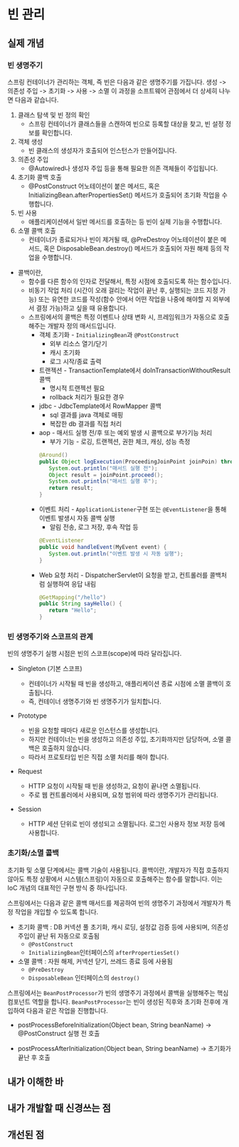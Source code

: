 # 빈 관리

## 실제 개념
### 빈 생명주기
스프링 컨테이너가 관리하는 객체, 즉 빈은 다음과 같은 생명주기를 가집니다. 
생성 -> 의존성 주입 -> 초기화 -> 사용 -> 소멸
이 과정을 소프트웨어 관점에서 더 상세히 나누면 다음과 같습니다. 

1. 클래스 탐색 및 빈 정의 확인
    * 스프링 컨테이너가 클래스들을 스캔하여 빈으로 등록할 대상을 찾고, 빈 설정 정보를 확인합니다.
1. 객체 생성
    * 빈 클래스의 생성자가 호출되어 인스턴스가 만들어집니다.
1. 의존성 주입
    * @Autowired나 생성자 주입 등을 통해 필요한 의존 객체들이 주입됩니다.
1. 초기화 콜백 호출
    * @PostConstruct 어노테이션이 붙은 메서드, 혹은 InitializingBean.afterPropertiesSet() 메서드가 호출되어 초기화 작업을 수행합니다.
1. 빈 사용
    * 애플리케이션에서 일반 메서드를 호출하는 등 빈이 실제 기능을 수행합니다.
1. 소멸 콜백 호출
    * 컨테이너가 종료되거나 빈이 제거될 때, @PreDestroy 어노테이션이 붙은 메서드, 혹은 DisposableBean.destroy() 메서드가 호출되어 자원 해제 등의 작업을 수행합니다.

* 콜백이란,
  * 함수를 다른 함수의 인자로 전달해서, 특정 시점에 호출되도록 하는 함수입니다.
  * 비동기 작업 처리 (시간이 오래 걸리는 작업이 끝난 후, 실행되는 코드 지정 가능) 또는 유연한 코드를 작성(함수 안에서 어떤 작업을 나중에 해야할 지 외부에서 결정 가능)하고 싶을 때 유용합니다.
  * 스프링에서의 콜백은 특정 이벤트나 상태 변화 시, 프레임워크가 자동으로 호출해주는 개발자 정의 매서드입니다.
    * 객체 초기화 - `InitializingBean`과 `@PostConstruct`
      * 외부 리소스 열기/닫기
      * 캐시 초기화
      * 로그 시작/종료 출력
    * 트랜젝션 - TransactionTemplate에서 doInTransactionWithoutResult 콜백
      * 명시적 트랜젝션 필요
      * rollback 처리가 필요한 경우
    * jdbc - JdbcTemplate에서 RowMapper 콜백
      * sql 결과를 java 객체로 매핑
      * 복잡한 db 결과를 직접 처리 
    * aop - 매서드 실행 전/후 또는 예외 발생 시 콜백으로 부가기능 처리
      * 부가 기능 - 로깅, 트랜젝션, 권한 체크, 캐싱, 성능 측정
      ```java
      @Around()
      public Object logExecution(ProceedingJoinPoint joinPoin) throws Throwable {
         System.out.println("매서드 실행 전");
         Object result = joinPoint.proceed();
         System.out.println("매서드 실행 후");
         return result;
      }
      ```
    * 이벤트 처리 - `ApplicationListener`구현 또는 `@EventListener`을 통해 이벤트 발생시 자동 콜백 실행
      * 알림 전송, 로그 저장, 후속 작업 등
      ```java
      @EventListener
      public void handleEvent(MyEvent event) {
         System.out.println("이벤트 발생 시 자동 실행");
      }
      ```
    * Web 요청 처리 - DispatcherServlet이 요청을 받고, 컨트롤러를 콜백처럼 실행하여 응답 내림
      ```java
      @GetMapping("/hello")
      public String sayHello() {
         return "Hello";
      }
      ```

### 빈 생명주기와 스코프의 관계
빈의 생명주기 실행 시점은 빈의 스코프(scope)에 따라 달라집니다.
* Singleton (기본 스코프)
    * 컨테이너가 시작될 때 빈을 생성하고, 애플리케이션 종료 시점에 소멸 콜백이 호출됩니다.
    * 즉, 컨테이너 생명주기와 빈 생명주기가 일치합니다.

* Prototype
    * 빈을 요청할 때마다 새로운 인스턴스를 생성합니다.
    * 하지만 컨테이너는 빈을 생성하고 의존성 주입, 초기화까지만 담당하며, 소멸 콜백은 호출하지 않습니다.
    * 따라서 프로토타입 빈은 직접 소멸 처리를 해야 합니다.

* Request
    * HTTP 요청이 시작될 때 빈을 생성하고, 요청이 끝나면 소멸됩니다.
    * 주로 웹 컨트롤러에서 사용되며, 요청 범위에 따라 생명주기가 관리됩니다.

* Session
    * HTTP 세션 단위로 빈이 생성되고 소멸됩니다. 로그인 사용자 정보 저장 등에 사용합니다.

### 초기화/소멸 콜백
초기화 및 소멸 단계에서는 콜백 기술이 사용됩니다. 
콜백이란, 개발자가 직접 호출하지 않아도 특정 상황에서 시스템(스프링)이 자동으로 호출해주는 함수를 말합니다. 
이는 IoC 개념의 대표적인 구현 방식 중 하나입니다. 

스프링에서는 다음과 같은 콜백 매서드를 제공하여 빈의 생명주기 과정에서 개발자가 특정 작업을 개입할 수 있도록 합니다.

* 초기화 콜백 : DB 커넥션 풀 초기화, 캐시 로딩, 설정값 검증 등에 사용되며, 의존성 주입이 끝난 뒤 자동으로 호출됨
    * `@PostConstruct`
    * `InitializingBean`인터페이스의 `afterPropertiesSet()`
* 소멸 콜백 : 자원 해제, 커넥션 닫기, 쓰레드 종료 등에 사용됨
    * `@PreDestroy`
    * `DisposableBean` 인터페이스의 `destroy()`

스프링에서는 `BeanPostProcessor`가 빈의 생명주기 과정에서 콜백을 실행해주는 핵심 컴포넌트 역할을 합니다. 
`BeanPostProcessor`는 빈이 생성된 직후와 초기화 전후에 개입하여 다음과 같은 작업을 진행합니다. 
* postProcessBeforeInitialization(Object bean, String beanName)
    → @PostConstruct 실행 전 호출

* postProcessAfterInitialization(Object bean, String beanName)
    → 초기화가 끝난 후 호출

## 내가 이해한 바
## 내가 개발할 때 신경쓰는 점
## 개선된 점
